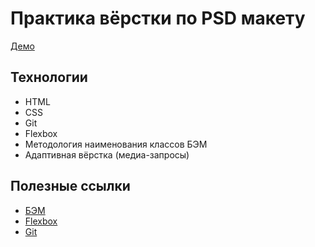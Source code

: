 # Практика вёрстки по PSD макету #

[Демо](https://sailorvladimir.github.io/Landing "Landing")

## Технологии ##
 
- HTML
- CSS
- Git
- Flexbox
- Методология наименования классов БЭМ
- Адаптивная вёрстка (медиа-запросы)

## Полезные ссылки ##

- [БЭМ](http://ru.bem.info/methodology/quick-start/ "Быстрый старт")
- [Flexbox](http://cssreference.io/flexbox/ "Flexbox")
- [Git](https://githowto.com/ru "Обучение git")
